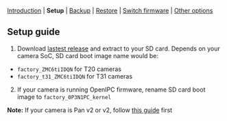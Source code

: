 [Introduction](README.md) | **Setup** | [Backup](README_backup.md) | [Restore](README_restore.md) | [Switch firmware](README_switch_fw.md) | [Other options](README_other_options.md)

## Setup guide

1. Download [lastest release](https://github.com/archandanime/wz_flash-helper/releases/latest) and extract to your SD card. Depends on your camera SoC, SD card boot image name would be:
- `factory_ZMC6tiIDQN` for T20 cameras
- `factory_t31_ZMC6tiIDQN` for T31 cameras

2. If your camera is running OpenIPC firmware, rename SD card boot image to `factory_0P3N1PC_kernel`

**Note:** If your camera is Pan v2 or v2, follow [this guide](https://github.com/gtxaspec/wz_mini_hacks/wiki/Setup-&-Installation) first
